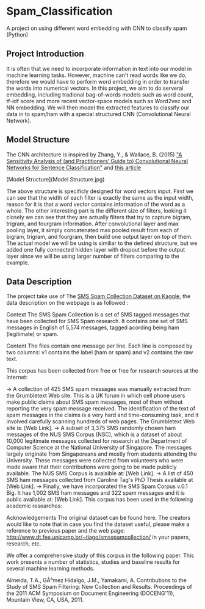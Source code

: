 # Spam_Classification
A project on using different word embedding with CNN to classify spam (Python)

## Project Introduction
It is often that we need to incorporate information in text into our model in machine learning tasks. However, machine can't read words like we do, therefore we would have to perform word embedding in order to transfer the words into numerical vectors. In this project, we aim to do serveral embedding, including tradional bag-of-words models such as word count, tf-idf score and more recent vector-space models such as Word2vec and NN embedding. We will then model the extracted features to classify our data in to spam/ham with a special structured CNN (Convolutional Neural Network). 

## Model Structure
The CNN architecture is inspired by Zhang, Y., & Wallace, B. (2015) ["A Sensitivity Analysis of (and Practitioners’ Guide to) Convolutional Neural Networks for Sentence Classification"](https://arxiv.org/pdf/1510.03820.pdf) and [this article](https://towardsdatascience.com/another-twitter-sentiment-analysis-with-python-part-11-cnn-word2vec-41f5e28eda74)

[Model Structure](Model Structure.jpg)

The above structure is specificly designed for word vectors input. First we can see that the width of each filter is exactly the same as the input width, reason for it is that a word vector contains information of the word as a whole. The other interesting part is the different size of filters, looking it closely we can see that they are actually filters that try to capture bigram, trigram, and fourgram information. After convolutional layer and max pooling layer, it simply concatenated max pooled result from each of bigram, trigram, and fourgram, then build one output layer on top of them. The actual model we will be using is similiar to the defined structure, but we added one fully connected hidden layer with dropout before the output layer since we will be using larger number of filters comparing to the example. 

## Data Description
The project take use of The [SMS Spam Collection Dataset on Kaggle](https://www.kaggle.com/uciml/sms-spam-collection-dataset), the data description on the webpage is as followed :

Context
The SMS Spam Collection is a set of SMS tagged messages that have been collected for SMS Spam research. It contains one set of SMS messages in English of 5,574 messages, tagged acording being ham (legitimate) or spam.

Content
The files contain one message per line. Each line is composed by two columns: v1 contains the label (ham or spam) and v2 contains the raw text.

This corpus has been collected from free or free for research sources at the Internet:

-> A collection of 425 SMS spam messages was manually extracted from the Grumbletext Web site. This is a UK forum in which cell phone users make public claims about SMS spam messages, most of them without reporting the very spam message received. The identification of the text of spam messages in the claims is a very hard and time-consuming task, and it involved carefully scanning hundreds of web pages. The Grumbletext Web site is: [Web Link]. -> A subset of 3,375 SMS randomly chosen ham messages of the NUS SMS Corpus (NSC), which is a dataset of about 10,000 legitimate messages collected for research at the Department of Computer Science at the National University of Singapore. The messages largely originate from Singaporeans and mostly from students attending the University. These messages were collected from volunteers who were made aware that their contributions were going to be made publicly available. The NUS SMS Corpus is avalaible at: [Web Link]. -> A list of 450 SMS ham messages collected from Caroline Tag's PhD Thesis available at [Web Link]. -> Finally, we have incorporated the SMS Spam Corpus v.0.1 Big. It has 1,002 SMS ham messages and 322 spam messages and it is public available at: [Web Link]. This corpus has been used in the following academic researches:

Acknowledgements
The original dataset can be found here. The creators would like to note that in case you find the dataset useful, please make a reference to previous paper and the web page: http://www.dt.fee.unicamp.br/~tiago/smsspamcollection/ in your papers, research, etc.

We offer a comprehensive study of this corpus in the following paper. This work presents a number of statistics, studies and baseline results for several machine learning methods.

Almeida, T.A., GÃ³mez Hidalgo, J.M., Yamakami, A. Contributions to the Study of SMS Spam Filtering: New Collection and Results. Proceedings of the 2011 ACM Symposium on Document Engineering (DOCENG'11), Mountain View, CA, USA, 2011.
